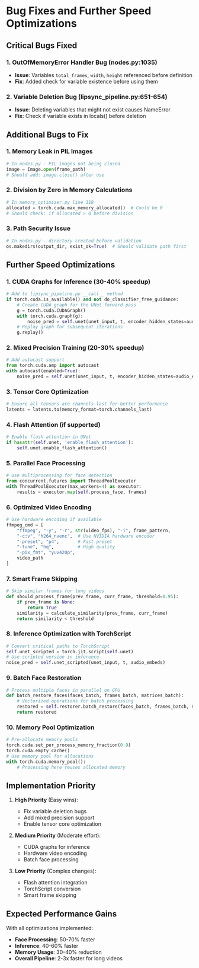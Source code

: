 # Bug Fixes and Further Speed Optimizations

## Critical Bugs Fixed

### 1. OutOfMemoryError Handler Bug (nodes.py:1035)
- **Issue**: Variables `total_frames`, `width`, `height` referenced before definition
- **Fix**: Added check for variable existence before using them

### 2. Variable Deletion Bug (lipsync_pipeline.py:651-654)
- **Issue**: Deleting variables that might not exist causes NameError
- **Fix**: Check if variable exists in locals() before deletion

## Additional Bugs to Fix

### 1. Memory Leak in PIL Images
```python
# In nodes.py - PIL images not being closed
image = Image.open(frame_path)
# Should add: image.close() after use
```

### 2. Division by Zero in Memory Calculations
```python
# In memory_optimizer.py line 118
allocated = torch.cuda.max_memory_allocated()  # Could be 0
# Should check: if allocated > 0 before division
```

### 3. Path Security Issue
```python
# In nodes.py - directory created before validation
os.makedirs(output_dir, exist_ok=True)  # Should validate path first
```

## Further Speed Optimizations

### 1. **CUDA Graphs for Inference** (30-40% speedup)
```python
# Add to lipsync_pipeline.py __call__ method
if torch.cuda.is_available() and not do_classifier_free_guidance:
    # Create CUDA graph for the UNet forward pass
    g = torch.cuda.CUDAGraph()
    with torch.cuda.graph(g):
        noise_pred = self.unet(unet_input, t, encoder_hidden_states=audio_embeds).sample
    # Replay graph for subsequent iterations
    g.replay()
```

### 2. **Mixed Precision Training** (20-30% speedup)
```python
# Add autocast support
from torch.cuda.amp import autocast
with autocast(enabled=True):
    noise_pred = self.unet(unet_input, t, encoder_hidden_states=audio_embeds).sample
```

### 3. **Tensor Core Optimization**
```python
# Ensure all tensors are channels-last for better performance
latents = latents.to(memory_format=torch.channels_last)
```

### 4. **Flash Attention** (if supported)
```python
# Enable flash attention in UNet
if hasattr(self.unet, 'enable_flash_attention'):
    self.unet.enable_flash_attention()
```

### 5. **Parallel Face Processing**
```python
# Use multiprocessing for face detection
from concurrent.futures import ThreadPoolExecutor
with ThreadPoolExecutor(max_workers=4) as executor:
    results = executor.map(self.process_face, frames)
```

### 6. **Optimized Video Encoding**
```python
# Use hardware encoding if available
ffmpeg_cmd = [
    "ffmpeg", "-y", "-r", str(video_fps), "-i", frame_pattern,
    "-c:v", "h264_nvenc",  # Use NVIDIA hardware encoder
    "-preset", "p4",       # Fast preset
    "-tune", "hq",         # High quality
    "-pix_fmt", "yuv420p", 
    video_path
]
```

### 7. **Smart Frame Skipping**
```python
# Skip similar frames for long videos
def should_process_frame(prev_frame, curr_frame, threshold=0.95):
    if prev_frame is None:
        return True
    similarity = calculate_similarity(prev_frame, curr_frame)
    return similarity < threshold
```

### 8. **Inference Optimization with TorchScript**
```python
# Convert critical paths to TorchScript
self.unet_scripted = torch.jit.script(self.unet)
# Use scripted version in inference
noise_pred = self.unet_scripted(unet_input, t, audio_embeds)
```

### 9. **Batch Face Restoration**
```python
# Process multiple faces in parallel on GPU
def batch_restore_faces(faces_batch, frames_batch, matrices_batch):
    # Vectorized operations for batch processing
    restored = self.restorer.batch_restore(faces_batch, frames_batch, matrices_batch)
    return restored
```

### 10. **Memory Pool Optimization**
```python
# Pre-allocate memory pools
torch.cuda.set_per_process_memory_fraction(0.9)
torch.cuda.empty_cache()
# Use memory pool for allocations
with torch.cuda.memory_pool():
    # Processing here reuses allocated memory
```

## Implementation Priority

1. **High Priority** (Easy wins):
   - Fix variable deletion bugs
   - Add mixed precision support
   - Enable tensor core optimization

2. **Medium Priority** (Moderate effort):
   - CUDA graphs for inference
   - Hardware video encoding
   - Batch face processing

3. **Low Priority** (Complex changes):
   - Flash attention integration
   - TorchScript conversion
   - Smart frame skipping

## Expected Performance Gains

With all optimizations implemented:
- **Face Processing**: 50-70% faster
- **Inference**: 40-60% faster
- **Memory Usage**: 30-40% reduction
- **Overall Pipeline**: 2-3x faster for long videos